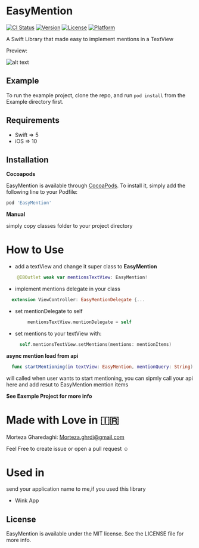 # EasyMention
[![CI Status](https://img.shields.io/travis/morteza.ghrdi@gmail.com/EasyMention.svg?style=flat)](https://travis-ci.org/morteza.ghrdi@gmail.com/EasyMention)
[![Version](https://img.shields.io/cocoapods/v/EasyMention.svg?style=flat)](https://cocoapods.org/pods/EasyMention)
[![License](https://img.shields.io/cocoapods/l/EasyMention.svg?style=flat)](https://cocoapods.org/pods/EasyMention)
[![Platform](https://img.shields.io/cocoapods/p/EasyMention.svg?style=flat)](https://cocoapods.org/pods/EasyMention)


A Swift Library that made easy to implement mentions in a TextView

Preview:

![alt text](https://raw.githubusercontent.com/Mor4eza/EasyMention/master/preview.gif)



## Example

To run the example project, clone the repo, and run `pod install` from the Example directory first.

## Requirements
- Swift => 5
- iOS => 10

## Installation
**Cocoapods**

EasyMention is available through [CocoaPods](https://cocoapods.org). To install
it, simply add the following line to your Podfile:

```ruby
pod 'EasyMention'
```
**Manual**

simply copy classes folder to your project directory

# How to Use
- add a textView and change it super class to **EasyMention**

```swift
    @IBOutlet weak var mentionsTextView: EasyMention!
```
- implement mentions delegate in your class

```swift
  extension ViewController: EasyMentionDelegate {...
```

- set mentionDelegate to self

```swift
        mentionsTextView.mentionDelegate = self
```

- set mentions to your textView with:

```swift
     self.mentionsTextView.setMentions(mentions: mentionItems)
```

**async mention load from api**

```swift
  func startMentioning(in textView: EasyMention, mentionQuery: String) {...
```
will called when user wants to start mentioning,
you can sipmly call your api here and add resut to EasyMention mention items


**See Eaxmple Project for more info**



# Made with Love in 🇮🇷
Morteza Gharedaghi: Morteza.ghrdi@gmail.com

Feel Free to create issue or open a pull request ☺️


# Used in
send your application name to me,if you used this library 

- Wink App

## License

EasyMention is available under the MIT license. See the LICENSE file for more info.
